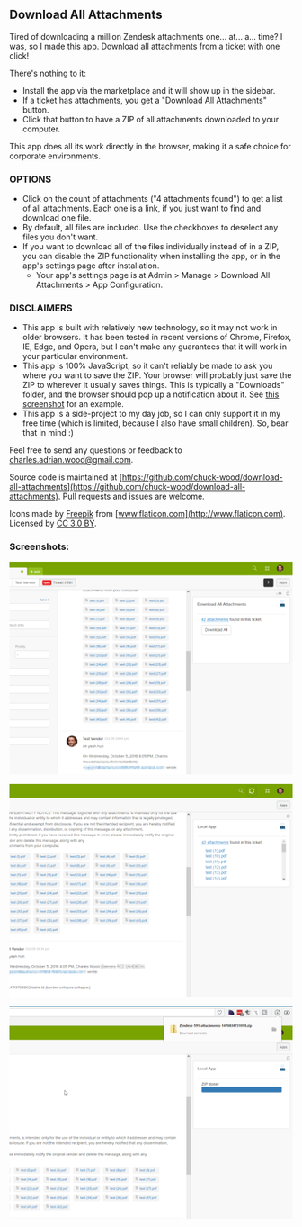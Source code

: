 ## Download All Attachments

Tired of downloading a million Zendesk attachments one... at... a... time? I was, so I made this app. Download all attachments from a ticket with one click!

There's nothing to it:

* Install the app via the marketplace and it will show up in the sidebar.
* If a ticket has attachments, you get a "Download All Attachments" button.
* Click that button to have a ZIP of all attachments downloaded to your computer.

This app does all its work directly in the browser, making it a safe choice for corporate environments.

### OPTIONS

* Click on the count of attachments ("4 attachments found") to get a list of all attachments. Each one is a link, if you just want to find and download one file.
* By default, all files are included. Use the checkboxes to deselect any files you don't want.
* If you want to download all of the files individually instead of in a ZIP, you can disable the ZIP functionality when installing the app, or in the app's settings page after installation.
  * Your app's settings page is at Admin > Manage > Download All Attachments > App Configuration.

### DISCLAIMERS

* This app is built with relatively new technology, so it may not work in older browsers. It has been tested in recent versions of Chrome, Firefox, IE, Edge, and Opera, but I can't make any guarantees that it will work in your particular environment.
* This app is 100% JavaScript, so it can't reliably be made to ask you where you want to save the ZIP. Your browser will probably just save the ZIP to wherever it usually saves things. This is typically a "Downloads" folder, and the browser should pop up a notification about it. See [this screenshot](assets/screenshot-2.png) for an example.
* This app is a side-project to my day job, so I can only support it in my free time (which is limited, because I also have small children). So, bear that in mind :)

Feel free to send any questions or feedback to charles.adrian.wood@gmail.com.

Source code is maintained at [https://github.com/chuck-wood/download-all-attachments](https://github.com/chuck-wood/download-all-attachments). Pull requests and issues are welcome.

Icons made by [Freepik](http://www.flaticon.com/authors/freepik) from [www.flaticon.com](http://www.flaticon.com). Licensed by [CC 3.0 BY](http://creativecommons.org/licenses/by/3.0/).

### Screenshots:
  ![](assets/screenshot-0.png)
  
  ![](assets/screenshot-1.png)
  
  ![](assets/screenshot-2.png)
